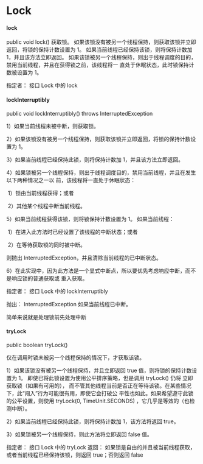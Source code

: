 # Lock

#### lock

public void lock()
获取锁。
如果该锁没有被另一个线程保持，则获取该锁并立即返回，将锁的保持计数设置为 1。
如果当前线程已经保持该锁，则将保持计数加 1，并且该方法立即返回。
如果该锁被另一个线程保持，则出于线程调度的目的，禁用当前线程，并且在获得锁之前，该线程将一
直处于休眠状态，此时锁保持计数被设置为 1。

指定者：
接口 Lock 中的 lock

#### lockInterruptibly

public void lockInterruptibly() throws InterruptedException

1）如果当前线程未被中断，则获取锁。 

2）如果该锁没有被另一个线程保持，则获取该锁并立即返回，将锁的保持计数设置为 1。 

3）如果当前线程已经保持此锁，则将保持计数加 1，并且该方法立即返回。 

4）如果锁被另一个线程保持，则出于线程调度目的，禁用当前线程，并且在发生以下两种情况之一以
前，该线程将一直处于休眠状态： 

​     1）锁由当前线程获得；或者 

​     2）其他某个线程中断当前线程。 

5）如果当前线程获得该锁，则将锁保持计数设置为 1。 
   如果当前线程： 

​      1）在进入此方法时已经设置了该线程的中断状态；或者 

​      2）在等待获取锁的同时被中断。 

   则抛出 InterruptedException，并且清除当前线程的已中断状态。 


6）在此实现中，因为此方法是一个显式中断点，所以要优先考虑响应中断，而不是响应锁的普通获取或
重入获取。 

指定者： 接口 Lock 中的 lockInterruptibly

抛出：   InterruptedException   如果当前线程已中断。

简单来说就是处理锁前先处理中断

#### tryLock

public boolean tryLock()

仅在调用时锁未被另一个线程保持的情况下，才获取该锁。 

1）如果该锁没有被另一个线程保持，并且立即返回 true 值，则将锁的保持计数设置为 1。
即使已将此锁设置为使用公平排序策略，但是调用 tryLock() 仍将 立即获取锁（如果有可用的），
而不管其他线程当前是否正在等待该锁。在某些情况下，此“闯入”行为可能很有用，即使它会打破公
平性也如此。如果希望遵守此锁的公平设置，则使用 tryLock(0, TimeUnit.SECONDS) 
，它几乎是等效的（也检测中断）。 

2）如果当前线程已经保持此锁，则将保持计数加 1，该方法将返回 true。 

3）如果锁被另一个线程保持，则此方法将立即返回 false 值。 

指定者：
   接口 Lock 中的  tryLock
返回： 
   如果锁是自由的并且被当前线程获取，或者当前线程已经保持该锁，则返回 true；否则返回 
false